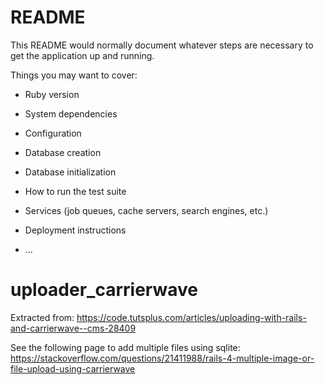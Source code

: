# README

This README would normally document whatever steps are necessary to get the
application up and running.

Things you may want to cover:

* Ruby version

* System dependencies

* Configuration

* Database creation

* Database initialization

* How to run the test suite

* Services (job queues, cache servers, search engines, etc.)

* Deployment instructions

* ...
# uploader_carrierwave

Extracted from: https://code.tutsplus.com/articles/uploading-with-rails-and-carrierwave--cms-28409

See the following page to add multiple files using sqlite: https://stackoverflow.com/questions/21411988/rails-4-multiple-image-or-file-upload-using-carrierwave
